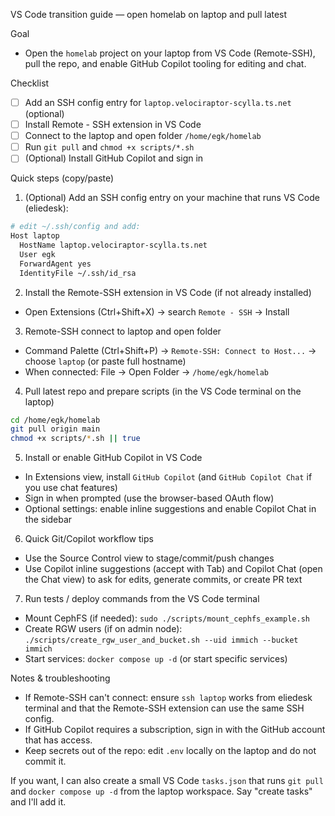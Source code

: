 VS Code transition guide — open homelab on laptop and pull latest

Goal
- Open the `homelab` project on your laptop from VS Code (Remote-SSH), pull the repo, and enable GitHub Copilot tooling for editing and chat.

Checklist
- [ ] Add an SSH config entry for `laptop.velociraptor-scylla.ts.net` (optional)
- [ ] Install Remote - SSH extension in VS Code
- [ ] Connect to the laptop and open folder `/home/egk/homelab`
- [ ] Run `git pull` and `chmod +x scripts/*.sh`
- [ ] (Optional) Install GitHub Copilot and sign in

Quick steps (copy/paste)

1) (Optional) Add an SSH config entry on your machine that runs VS Code (eliedesk):

```bash
# edit ~/.ssh/config and add:
Host laptop
  HostName laptop.velociraptor-scylla.ts.net
  User egk
  ForwardAgent yes
  IdentityFile ~/.ssh/id_rsa
```

2) Install the Remote-SSH extension in VS Code (if not already installed)
- Open Extensions (Ctrl+Shift+X) → search `Remote - SSH` → Install

3) Remote-SSH connect to laptop and open folder
- Command Palette (Ctrl+Shift+P) → `Remote-SSH: Connect to Host...` → choose `laptop` (or paste full hostname)
- When connected: File → Open Folder → `/home/egk/homelab`

4) Pull latest repo and prepare scripts (in the VS Code terminal on the laptop)

```bash
cd /home/egk/homelab
git pull origin main
chmod +x scripts/*.sh || true
```

5) Install or enable GitHub Copilot in VS Code
- In Extensions view, install `GitHub Copilot` (and `GitHub Copilot Chat` if you use chat features)
- Sign in when prompted (use the browser-based OAuth flow)
- Optional settings: enable inline suggestions and enable Copilot Chat in the sidebar

6) Quick Git/Copilot workflow tips
- Use the Source Control view to stage/commit/push changes
- Use Copilot inline suggestions (accept with Tab) and Copilot Chat (open the Chat view) to ask for edits, generate commits, or create PR text

7) Run tests / deploy commands from the VS Code terminal
- Mount CephFS (if needed): `sudo ./scripts/mount_cephfs_example.sh`
- Create RGW users (if on admin node): `./scripts/create_rgw_user_and_bucket.sh --uid immich --bucket immich`
- Start services: `docker compose up -d` (or start specific services)

Notes & troubleshooting
- If Remote-SSH can't connect: ensure `ssh laptop` works from eliedesk terminal and that the Remote-SSH extension can use the same SSH config.
- If GitHub Copilot requires a subscription, sign in with the GitHub account that has access.
- Keep secrets out of the repo: edit `.env` locally on the laptop and do not commit it.

If you want, I can also create a small VS Code `tasks.json` that runs `git pull` and `docker compose up -d` from the laptop workspace. Say "create tasks" and I'll add it.
